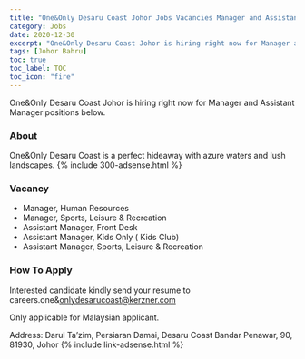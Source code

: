 ```yaml
---
title: "One&Only Desaru Coast Johor Jobs Vacancies Manager and Assistant Manager" 
category: Jobs 
date: 2020-12-30
excerpt: "One&Only Desaru Coast Johor is hiring right now for Manager and Assistant Manager positions" 
tags: [Johor Bahru] 
toc: true 
toc_label: TOC 
toc_icon: "fire" 
--- 
```


One&Only Desaru Coast Johor is hiring right now for Manager and Assistant Manager positions below.

### About
One&Only Desaru Coast is a perfect hideaway with azure waters and lush landscapes. 
{% include 300-adsense.html %} 

### Vacancy
- Manager, Human Resources
- Manager, Sports, Leisure & Recreation
- Assistant Manager, Front Desk
- Assistant Manager, Kids Only ( Kids Club)
- Assistant Manager, Sports, Leisure & Recreation

### How To Apply
Interested candidate kindly send your resume to careers.one&onlydesarucoast@kerzner.com

Only applicable for Malaysian applicant.

Address: Darul Ta’zim, Persiaran Damai, Desaru Coast Bandar Penawar, 90, 81930, Johor
{% include link-adsense.html %} 